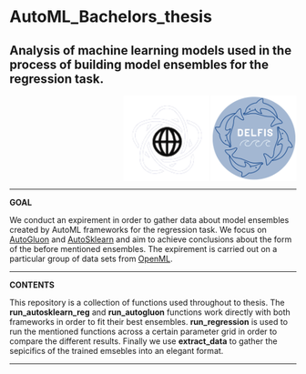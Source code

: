 # AutoML_Bachelors_thesis
## Analysis of machine learning models used in the process of building model ensembles for the regression task.  
<p align = "right">
<img src="mini_mini_logo.png" align="middle" width="150"/> <img src="delfis_logo.png" align="middle" width="150"/>
</p>

---
**GOAL**

We conduct an expirement in order to gather data about model ensembles created by AutoML frameworks for the regression task. We focus on [AutoGluon](https://auto.gluon.ai/stable/index.html) and [AutoSklearn](https://automl.github.io/auto-sklearn/master/) and aim to achieve conclusions about the form of the before mentioned ensembles. The expirement is carried out on a particular group of data sets from [OpenML](https://www.openml.org/).



---
**CONTENTS**

This repository is a collection of functions used throughout to thesis.  The **run_autosklearn_reg** and **run_autogluon** functions work directly with both frameworks in order to fit their best ensembles. **run_regression** is used to run the mentioned functions across a certain parameter grid in order to compare the different results. Finally we use **extract_data** to gather the sepicifics of the trained emsebles into an elegant format. 

---

